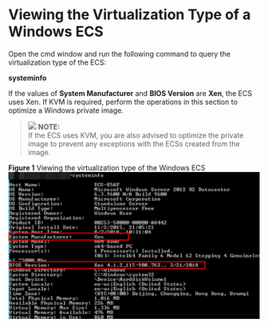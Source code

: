 # Viewing the Virtualization Type of a Windows ECS<a name="EN-US_TOPIC_0125075471"></a>

Open the cmd window and run the following command to query the  virtualization type  of the ECS:

**systeminfo**

If the values of  **System Manufacturer**  and  **BIOS Version**  are  **Xen**, the ECS uses Xen. If KVM is required, perform the operations in this section to optimize a Windows private image.

>![](/images/icon-note.gif) **NOTE:**   
>If the ECS uses KVM, you are also advised to optimize the private image to prevent any exceptions with the ECSs created from the image.  

**Figure  1**  Viewing the virtualization type of the Windows ECS<a name="fig167731211184410"></a>  
![](figures/viewing-the-virtualization-type-of-the-windows-ecs.png "viewing-the-virtualization-type-of-the-windows-ecs")

